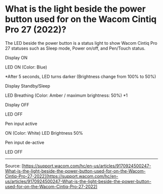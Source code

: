 # What is the light beside the power button used for on the Wacom Cintiq Pro 27 (2022)?

The LED beside the power button is a status light to show Wacom Cintiq Pro 27 statuses such as Sleep mode, Power on/off, and Pen/Touch status.


Display ON


LED ON (Color: Blue)


*After 5 seconds, LED turns darker
(Brightness change from 100% to 50%)


Display Standby/Sleep


LED Breathing (Color: Amber / maximum brightness: 50%) *1


Display OFF


LED OFF


Pen input active


ON (Color: White) LED Brightness 50%


Pen input de-active


LED OFF

---
Source: [https://support.wacom.com/hc/en-us/articles/9170924500247-What-is-the-light-beside-the-power-button-used-for-on-the-Wacom-Cintiq-Pro-27-2022](https://support.wacom.com/hc/en-us/articles/9170924500247-What-is-the-light-beside-the-power-button-used-for-on-the-Wacom-Cintiq-Pro-27-2022)
